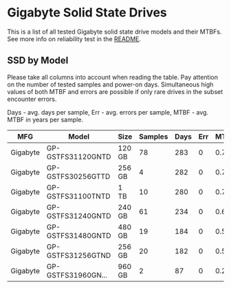 Gigabyte Solid State Drives
===========================

This is a list of all tested Gigabyte solid state drive models and their MTBFs. See
more info on reliability test in the [README](https://github.com/linuxhw/SMART).

SSD by Model
------------

Please take all columns into account when reading the table. Pay attention on the
number of tested samples and power-on days. Simultaneous high values of both MTBF
and errors are possible if only rare drives in the subset encounter errors.

Days - avg. days per sample,
Err  - avg. errors per sample,
MTBF - avg. MTBF in years per sample.

| MFG       | Model              | Size   | Samples | Days  | Err   | MTBF |
|-----------|--------------------|--------|---------|-------|-------|------|
| Gigabyte  | GP-GSTFS31120GNTD  | 120 GB | 78      | 283   | 0     | 0.78   |
| Gigabyte  | GP-GSTFS30256GTTD  | 256 GB | 4       | 282   | 0     | 0.77   |
| Gigabyte  | GP-GSTFS31100TNTD  | 1 TB   | 10      | 280   | 0     | 0.77   |
| Gigabyte  | GP-GSTFS31240GNTD  | 240 GB | 61      | 234   | 0     | 0.64   |
| Gigabyte  | GP-GSTFS31480GNTD  | 480 GB | 19      | 184   | 0     | 0.50   |
| Gigabyte  | GP-GSTFS31256GTND  | 256 GB | 20      | 182   | 0     | 0.50   |
| Gigabyte  | GP-GSTFS31960GN... | 960 GB | 2       | 87    | 0     | 0.24   |
